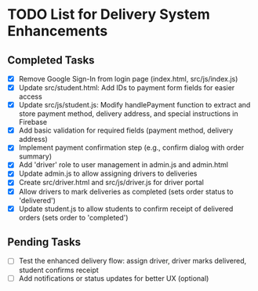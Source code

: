 # TODO List for Delivery System Enhancements

## Completed Tasks
- [x] Remove Google Sign-In from login page (index.html, src/js/index.js)
- [x] Update src/student.html: Add IDs to payment form fields for easier access
- [x] Update src/js/student.js: Modify handlePayment function to extract and store payment method, delivery address, and special instructions in Firebase
- [x] Add basic validation for required fields (payment method, delivery address)
- [x] Implement payment confirmation step (e.g., confirm dialog with order summary)
- [x] Add 'driver' role to user management in admin.js and admin.html
- [x] Update admin.js to allow assigning drivers to deliveries
- [x] Create src/driver.html and src/js/driver.js for driver portal
- [x] Allow drivers to mark deliveries as completed (sets order status to 'delivered')
- [x] Update student.js to allow students to confirm receipt of delivered orders (sets order to 'completed')

## Pending Tasks
- [ ] Test the enhanced delivery flow: assign driver, driver marks delivered, student confirms receipt
- [ ] Add notifications or status updates for better UX (optional)
